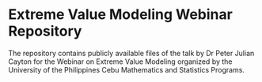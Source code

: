 # Extreme Value Modeling Webinar Repository

The repository contains publicly available files of the talk by Dr Peter Julian Cayton for the Webinar on Extreme Value Modeling organized by the University of the Philippines Cebu Mathematics and Statistics Programs.
